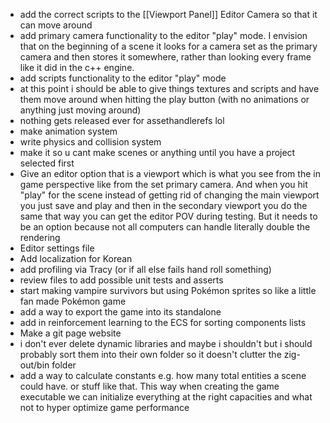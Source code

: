 - add the correct scripts to the [[Viewport Panel]] Editor Camera so that it can move around
- add primary camera functionality to the editor "play" mode. I envision that on the beginning of a scene it looks for a camera set as the primary camera and then stores it somewhere, rather than looking every frame like it did in the c++ engine.
- add scripts functionality to the editor "play" mode
- at this point i should be able to give things textures and scripts and have them move around when hitting the play button (with no animations or anything just moving around)
- nothing gets released ever for assethandlerefs lol
- make animation system
- write physics and collision system
- make it so u cant make scenes or anything until you have a project selected first
- Give an editor option that is a viewport which is what you see from the in game perspective like from the set primary camera. And when you hit "play" for the scene instead of getting rid of changing the main viewport you just save and play and then in the secondary viewport you do the same that way you can get the editor POV during testing. But it needs to be an option because not all computers can handle literally double the rendering
- Editor settings file
- Add localization for Korean
- add profiling via Tracy (or if all else fails hand roll something)
- review files to add possible unit tests and asserts
- start making vampire survivors but using Pokémon sprites so like a little fan made Pokémon game
- add a way to export the game into its standalone
- add in reinforcement learning to the ECS for sorting components lists
- Make a git page website
- i don't ever delete dynamic libraries and maybe i shouldn't but i should probably sort them into their own folder so it doesn't clutter the zig-out/bin folder
- add a way to calculate constants e.g. how many total entities a scene could have. or stuff like that. This way when creating the game executable we can initialize everything at the right capacities and what not to hyper optimize game performance